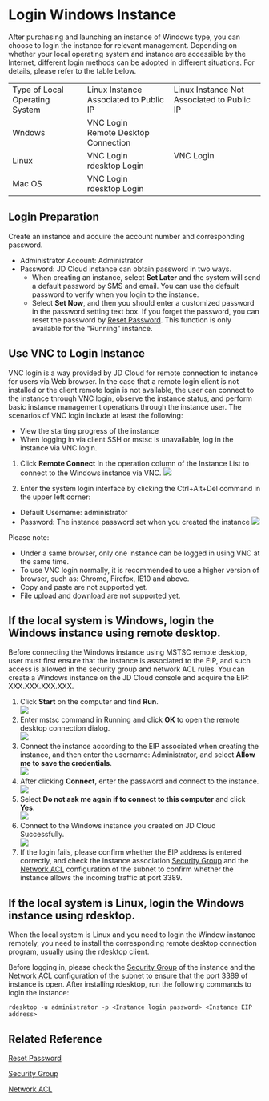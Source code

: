 # Login Windows Instance
After purchasing and launching an instance of Windows type, you can choose to login the instance for relevant management. Depending on whether your local operating system and instance are accessible by the Internet, different login methods can be adopted in different situations. For details, please refer to the table below.

<table>
   <tr>
      <td> Type of Local Operating System </td>
      <td> Linux Instance Associated to Public IP  </td>
      <td> Linux Instance Not Associated to Public IP </td>
   </tr>
   <tr>
      <td> Wndows </td>
      <td> VNC Login<br>Remote Desktop Connection  </td>
      <td rowspan="3"> VNC Login </td>
   </tr>
   <tr>     
      <td> Linux </td>
      <td>VNC Login<br>rdesktop Login   </td>
   </tr>
   <tr>  
      <td> Mac OS    </td>
      <td> VNC Login<br>rdesktop Login </td>
   </tr>
</table>

## Login Preparation
Create an instance and acquire the account number and corresponding password.

* Administrator Account: Administrator
* Password: JD Cloud instance can obtain password in two ways.
  * When creating an instance, select **Set Later** and the system will send a default password by SMS and email. You can use the default password to verify when you login to the instance.
  * Select **Set Now**, and then you should enter a customized password in the password setting text box. If you forget the password, you can reset the password by [Reset Password](../Operation-Guide/Instance/Reset-Password.md). This function is only available for the "Running" instance.

## Use VNC to Login Instance
VNC login is a way provided by JD Cloud for remote connection to instance for users via Web browser. In the case that a remote login client is not installed or the client remote login is not available, the user can connect to the instance through VNC login, observe the instance status, and perform basic instance management operations through the instance user.
The scenarios of VNC login include at least the following:
* View the starting progress of the instance
* When logging in via client SSH or mstsc is unavailable, log in the instance via VNC login.

1. Click **Remote Connect** In the operation column of the Instance List to connect to the Windows instance via VNC.
![](../../../../image/vm/Getting-Start-Linux-Connect-console.png)

2. Enter the system login interface by clicking the Ctrl+Alt+Del command in the upper left corner:
* Default Username: administrator        
* Password: The instance password set when you created the instance 
![](../../../../image/vm/Getting-Start-Linux-Connect-Windows-VNC.png)

Please note:

* Under a same browser, only one instance can be logged in using VNC at the same time.
* To use VNC login normally, it is recommended to use a higher version of browser, such as: Chrome, Firefox, IE10 and above.
* Copy and paste are not supported yet.
* File upload and download are not supported yet.

## If the local system is Windows, login the Windows instance using remote desktop.
Before connecting the Windows instance using MSTSC remote desktop, user must first ensure that the instance is associated to the EIP, and such access is allowed in the security group and network ACL rules. You can create a Windows instance on the JD Cloud console and acquire the EIP: XXX.XXX.XXX.XXX.
1. Click **Start** on the computer and find **Run**. <br>
![](../../../../image/vm/Getting-Start-Linux-Connect-Windows-menu.png)<br>
2. Enter mstsc command in Running and click **OK** to open the remote desktop connection dialog. <br>
![](../../../../image/vm/Getting-Start-Linux-Connect-Windows-mstsc.png)<br>
3. Connect the instance according to the EIP associated when creating the instance, and then enter the username: Administrator, and select **Allow me to save the credentials**. <br>
![](../../../../image/vm/Getting-Start-Linux-Connect-Windows-mstsc1.png)
4. After clicking **Connect**, enter the password and connect to the instance. <br>
![](../../../../image/vm/Getting-Start-Linux-Connect-Windows-mstsc2.png)
5. Select **Do not ask me again if to connect to this computer** and click **Yes**. <br>
![](../../../../image/vm/Getting-Start-Linux-Connect-Windows-mstsc3.png)
6. Connect to the Windows instance you created on JD Cloud Successfully. <br>
![](../../../../image/vm/Getting-Start-Linux-Connect-Windows-mstsc4.png)
7. If the login fails, please confirm whether the EIP address is entered correctly, and check the instance association [Security Group](https://docs.jdcloud.com/en/virtual-private-cloud/security-group-features) and the [Network ACL](http://docs.jdcloud.com/en/virtual-private-cloud/network-acl-features) configuration of the subnet to confirm whether the instance allows the incoming traffic at port 3389.


## If the local system is Linux, login the Windows instance using rdesktop.
When the local system is Linux and you need to login the Window instance remotely, you need to install the corresponding remote desktop connection program, usually using the rdesktop client.

Before logging in, please check the [Security Group](http://docs.jdcloud.com/en/virtual-private-cloud/security-group-features) of the instance and the [Network ACL](http://docs.jdcloud.com/en/virtual-private-cloud/network-acl-features)
configuration of the subnet to ensure that the port 3389 of instance is open. After installing rdesktop, run the following commands to login the instance:

```
rdesktop -u administrator -p <Instance login password> <Instance EIP address>
```

## Related Reference

[Reset Password](../Operation-Guide/Instance/Reset-Password.md)

[Security Group](http://docs.jdcloud.com/en/virtual-private-cloud/security-group-features)

[Network ACL](http://docs.jdcloud.com/en/virtual-private-cloud/network-acl-features)


  [1]: ./images/Getting-Start-Linux-Connect-console.png "Getting-Start-Linux-Connect-console.png"
  [2]: ./images/Getting-Start-Linux-Connect-Windows-VNC.png "Getting-Start-Linux-Connect-Windows-VNC.png"
  [3]: ./images/Getting-Start-Linux-Connect-Windows-menu.png "Getting-Start-Linux-Connect-Windows-menu.png"
  [4]: ./images/Getting-Start-Linux-Connect-Windows-mstsc.png "Getting-Start-Linux-Connect-Windows-mstsc.png"
  [5]: ./images/Getting-Start-Linux-Connect-Windows-mstsc1.png "Getting-Start-Linux-Connect-Windows-mstsc1.png"
  [6]: ./images/Getting-Start-Linux-Connect-Windows-mstsc2.png "Getting-Start-Linux-Connect-Windows-mstsc2.png"
  [7]: ./images/Getting-Start-Linux-Connect-Windows-mstsc3.png "Getting-Start-Linux-Connect-Windows-mstsc3.png"

  [8]: ./images/Getting-Start-Linux-Connect-Windows-mstsc4.png "Getting-Start-Linux-Connect-Windows-mstsc4.png"